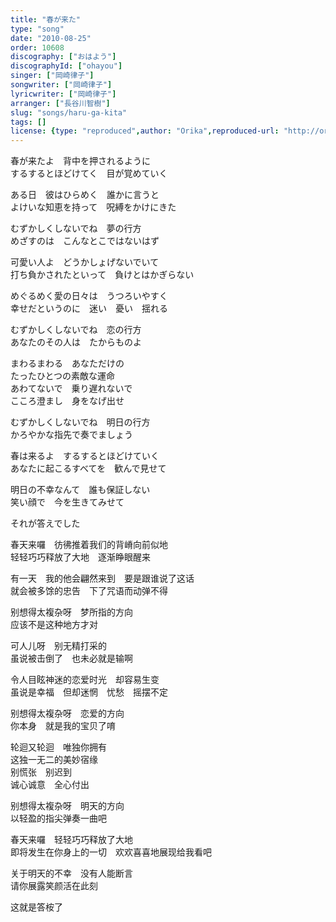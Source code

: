 ```yaml
---
title: "春が来た"
type: "song"
date: "2010-08-25"
order: 10608
discography: ["おはよう"]
discographyId: ["ohayou"]
singer: ["岡崎律子"]
songwriter: ["岡崎律子"]
lyricwriter: ["岡崎律子"]
arranger: ["長谷川智樹"]
slug: "songs/haru-ga-kita"
tags: []
license: {type: "reproduced",author: "Orika",reproduced-url: "http://orikamushi.myweb.hinet.net/",reproduced-website: "織歌蟲網站"}
---
```


春が来たよ　背中を押されるように   
するするとほどけてく　目が覚めていく   
  
ある日　彼はひらめく　誰かに言うと   
よけいな知恵を持って　呪縛をかけにきた   
  
むずかしくしないでね　夢の行方   
めざすのは　こんなとこではないはず   
  
可愛い人よ　どうかしょげないでいて   
打ち負かされたといって　負けとはかぎらない   
  
めぐるめく愛の日々は　うつろいやすく   
幸せだというのに　迷い　憂い　揺れる   
  
むずかしくしないでね　恋の行方   
あなたのその人は　たからものよ   
  
まわるまわる　あなただけの   
たったひとつの素敵な運命   
あわてないで　乗り遅れないで   
こころ澄まし　身をなげ出せ   
  
むずかしくしないでね　明日の行方   
かろやかな指先で奏でましょう   
  
春は来るよ　するするとほどけていく   
あなたに起こるすべてを　歓んで見せて   
  
明日の不幸なんて　誰も保証しない   
笑い顔で　今を生きてみせて   
  
それが答えでした  
  
  <!-- 翻译 -->

春天来囉　彷彿推着我们的背嵴向前似地   
轻轻巧巧释放了大地　逐渐睁眼醒来   
  
有一天　我的他会翩然来到　要是跟谁说了这话   
就会被多馀的忠告　下了咒语而动弹不得   
  
别想得太複杂呀　梦所指的方向   
应该不是这种地方才对   
  
可人儿呀　别无精打采的   
虽说被击倒了　也未必就是输啊   
  
令人目眩神迷的恋爱时光　却容易生变   
虽说是幸福　但却迷惘　忧愁　摇摆不定   
  
别想得太複杂呀　恋爱的方向   
你本身　就是我的宝贝了唷   
  
轮迴又轮迴　唯独你拥有   
这独一无二的美妙宿缘   
别慌张　别迟到   
诚心诚意　全心付出   
  
别想得太複杂呀　明天的方向   
以轻盈的指尖弹奏一曲吧   
  
春天来囉　轻轻巧巧释放了大地   
即将发生在你身上的一切　欢欢喜喜地展现给我看吧   
  
关于明天的不幸　没有人能断言   
请你展露笑颜活在此刻   
  
这就是答桉了
